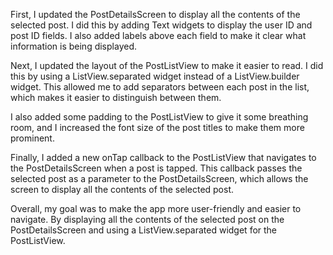 First, I updated the PostDetailsScreen to display all the contents of the selected post. I did this by adding Text widgets to display the user ID and post ID fields. I also added labels above each field to make it clear what information is being displayed.

Next, I updated the layout of the PostListView to make it easier to read. I did this by using a ListView.separated widget instead of a ListView.builder widget. This allowed me to add separators between each post in the list, which makes it easier to distinguish between them.

I also added some padding to the PostListView to give it some breathing room, and I increased the font size of the post titles to make them more prominent.

Finally, I added a new onTap callback to the PostListView that navigates to the PostDetailsScreen when a post is tapped. This callback passes the selected post as a parameter to the PostDetailsScreen, which allows the screen to display all the contents of the selected post.

Overall, my goal was to make the app more user-friendly and easier to navigate. By displaying all the contents of the selected post on the PostDetailsScreen and using a ListView.separated widget for the PostListView.
